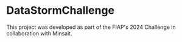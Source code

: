 # DataStormChallenge
This project was developed as part of the FIAP's 2024 Challenge in collaboration with Minsait. 
